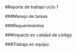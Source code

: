 #Reporte de trabajo ciclo 1

###Manejo de tareas

###Requerimientos

###Impacto en calidad de código

###Trabajo en equipo
